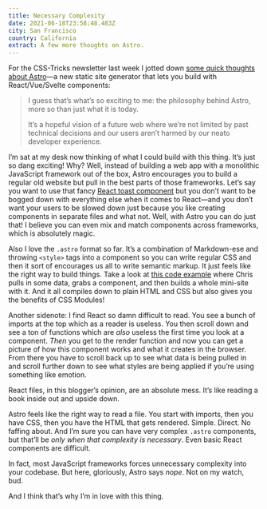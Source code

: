 ```yaml
---
title: Necessary Complexity
date: 2021-06-18T23:58:48.483Z
city: San Francisco
country: California
extract: A few more thoughts on Astro.
---
```

For the CSS-Tricks newsletter last week I jotted down [some quick thoughts about Astro](https://css-tricks.com/newsletter/255-thoughts-on-astro/)—a new static site generator that lets you build with React/Vue/Svelte components:

> I guess that’s what’s so exciting to me: the philosophy behind Astro, more so than just what it is today.
> 
> It’s a hopeful vision of a future web where we’re not limited by past technical decisions and our users aren’t harmed by our neato developer experience.

I’m sat at my desk now thinking of what I could build with this thing. It’s just so dang exciting! Why? Well, instead of building a web app with a monolithic JavaScript framework out of the box, Astro encourages you to build a regular old website but pull in the best parts of those frameworks. Let’s say you want to use that fancy [React toast component](https://react-hot-toast.com/) but you don’t want to be bogged down with everything else when it comes to React—and you don’t want your users to be slowed down just because you like creating components in separate files and what not. Well, with Astro you can do just that! I believe you can even mix and match components across frameworks, which is absolutely magic.

Also I love the `.astro` format so far. It’s a combination of Markdown-ese and throwing `<style>` tags into a component so you can write regular CSS and then it sort of encourages us all to write semantic markup. It just feels like the right way to build things. Take a look at [this code example](https://github.com/chriscoyier/astro-css-trickzz/blob/master/src/pages/index.astro#L4) where Chris pulls in some data, grabs a component, and then builds a whole mini-site with it. And it all compiles down to plain HTML and CSS but also gives you the benefits of CSS Modules!

Another sidenote: I find React so damn difficult to read. You see a bunch of imports at the top which as a reader is useless. You then scroll down and see a ton of functions which are _also_ useless the first time you look at a component. _Then_ you get to the render function and now you can get a picture of how this component works and what it creates in the browser. From there you have to scroll back up to see what data is being pulled in and scroll further down to see what styles are being applied if you’re using something like emotion.

React files, in this blogger’s opinion, are an absolute mess. It’s like reading a book inside out and upside down.

Astro feels like the right way to read a file. You start with imports, then you have CSS, then you have the HTML that gets rendered. Simple. Direct. No faffing about. And I’m sure you can have very complex `.astro` components, but that’ll be _only when that complexity is necessary_. Even basic React components are difficult.

In fact, most JavaScript frameworks forces unnecessary complexity into your codebase. But here, gloriously, Astro says _nope_. Not on my watch, bud.

And I think that’s why I’m in love with this thing.
